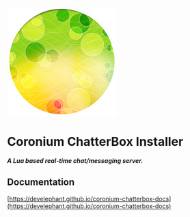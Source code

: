 ![logo](logo.png)

# Coronium ChatterBox Installer

___A Lua based real-time chat/messaging server.___

## Documentation

[https://develephant.github.io/coronium-chatterbox-docs](https://develephant.github.io/coronium-chatterbox-docs)

